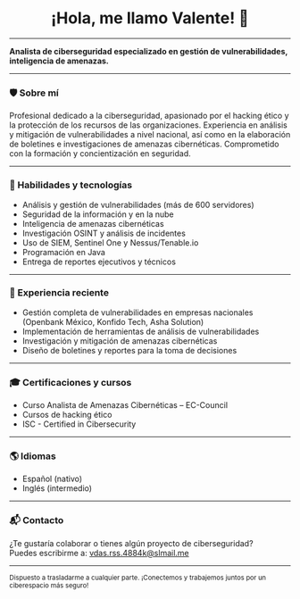 <div align="center">
  <h1>¡Hola, me llamo Valente! 🚀</h1>
</div>

---

**Analista de ciberseguridad especializado en gestión de vulnerabilidades, inteligencia de amenazas.**  

---

### 🛡️ Sobre mí

Profesional dedicado a la ciberseguridad, apasionado por el hacking ético y la protección de los recursos de las organizaciones. Experiencia en análisis y mitigación de vulnerabilidades a nivel nacional, así como en la elaboración de boletines e investigaciones de amenazas cibernéticas. Comprometido con la formación y concientización en seguridad.

---

### 🧰 Habilidades y tecnologías

- Análisis y gestión de vulnerabilidades (más de 600 servidores)
- Seguridad de la información y en la nube
- Inteligencia de amenazas cibernéticas
- Investigación OSINT y análisis de incidentes
- Uso de SIEM, Sentinel One y Nessus/Tenable.io
- Programación en Java
- Entrega de reportes ejecutivos y técnicos

---

### 🚀 Experiencia reciente

- Gestión completa de vulnerabilidades en empresas nacionales (Openbank México, Konfido Tech, Asha Solution)
- Implementación de herramientas de análisis de vulnerabilidades
- Investigación y mitigación de amenazas cibernéticas
- Diseño de boletines y reportes para la toma de decisiones

---

### 🎓 Certificaciones y cursos

- Curso Analista de Amenazas Cibernéticas – EC-Council
- Cursos de hacking ético
- ISC - Certified in Cibersecurity

---

### 🌎 Idiomas

- Español (nativo)
- Inglés (intermedio)

---

### 📬 Contacto

¿Te gustaría colaborar o tienes algún proyecto de ciberseguridad?  
Puedes escribirme a: vdas.rss.4884k@slmail.me

---

<sub>Dispuesto a trasladarme a cualquier parte. ¡Conectemos y trabajemos juntos por un ciberespacio más seguro!</sub>
